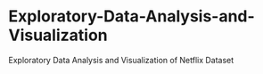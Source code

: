 # Exploratory-Data-Analysis-and-Visualization
Exploratory Data Analysis and Visualization of Netflix Dataset
